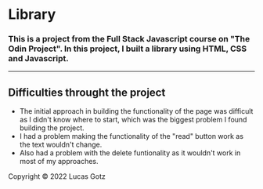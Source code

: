# Library

### This is a project from the Full Stack Javascript course on "The Odin Project". In this project, I built a library using HTML, CSS and Javascript.
---
## Difficulties throught the project
- The initial approach in building the functionality of the page was difficult as I didn't know where to start, which was the biggest problem I found building the project.
- I had a problem making the functionality of the "read" button work as the text wouldn't change.
- Also had a problem with the delete funtionality as it wouldn't work in most of my approaches.

Copyright © 2022 Lucas Gotz